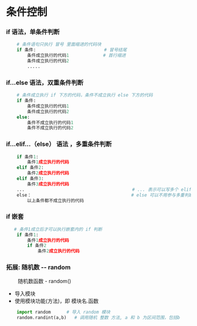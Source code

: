 # 条件控制
### if 语法，单条件判断

```python
    # 条件语句只执行 冒号 里面缩进的代码块
    if 条件:                          # 冒号结尾
        条件成立执行的代码1             # 首行缩进
        条件成立执行的代码2
        .....
```

### if...else 语法，双重条件判断 



```python
    # 条件成立执行 if 下方的代码，条件不成立执行 else 下方的代码
    if 条件:
        条件成立执行的代码1
        条件成立执行的代码2
    else:
        条件不成立执行的代码1
        条件不成立执行的代码2

```

### if...elif...（else） 语法 ，多重条件判断



```python
    if 条件1:
        条件1成立执行的代码
    elif 条件2:
        条件2成立执行的代码
    elif 条件3:
        条件3成立执行的代码
    ...                                         # ... 表示可以写多个 elif 条件
    else：                                      # else 可以不用参与多重判断，只有 elif 条件判断
        以上条件都不成立执行的代码
```


### if 嵌套


```python
   # 条件1成立后才可以执行嵌套内的 if 判断
    if 条件1:
        条件1成立执行的代码
        if 条件2
            条件2成立执行的代码

```


### 拓展: 随机数 -- random
&emsp;&emsp; 随机数函数 - random()
*  导入模块
*  使用模块功能(方法)，即 模块名.函数


```python
    import random      # 导入 random 模块
    random.randint(a,b)   # 调用随机 整数 方法, a 和 b 为区间范围，包括b

```









